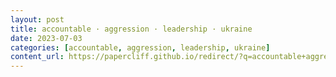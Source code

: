 ```yaml
---
layout: post
title: accountable · aggression · leadership · ukraine
date: 2023-07-03
categories: [accountable, aggression, leadership, ukraine]
content_url: https://papercliff.github.io/redirect/?q=accountable+aggression+leadership+ukraine&tbs=cdr:1,cd_min:7/2/2023,cd_max:7/4/2023
---
```

